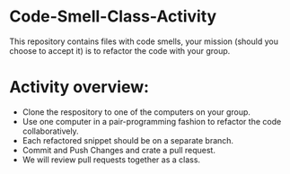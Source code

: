 # Code-Smell-Class-Activity

This repository contains files with code smells, your mission (should you choose to accept it) is to refactor the code with your group.


# Activity overview:
- Clone the respository to one of the computers on your group.
- Use one computer in a pair-programming fashion to refactor the code collaboratively.
- Each refactored snippet should be on a separate branch.
- Commit and Push Changes and crate a pull request.
- We will review pull requests together as a class.
